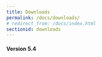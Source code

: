 ```yaml
---
title: Downloads
permalink: /docs/downloads/
# redirect_from: /docs/index.html
sectionid: downloads
---
```


#### Version 5.4

<div id="spinner">
    <div class="loader">
        <div id="largeBox"></div>
        <div id="smallBox"></div>
    </div>
</div>

<div id="status" style="visibility: hidden;"></div>
<div id="objects"></div>

<script src="https://sdk.amazonaws.com/js/aws-sdk-2.163.0.min.js"></script>
<script type="text/javascript" src="/js/moment.min.js"></script>
<script type="text/javascript" src="/js/aws_s3.js"></script>